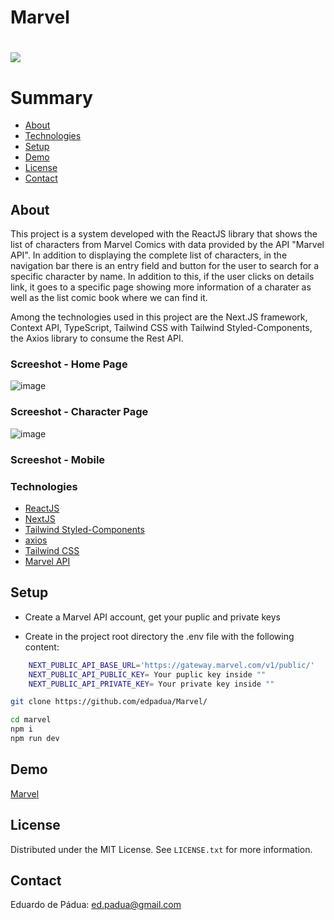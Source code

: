 # Marvel

<h1>
    <a href="https://marvel-blush-kappa.vercel.app/"><img src="https://github.com/edpadua/Marvel/blob/main/marvel/public/marvel-app-capture.gif"></a>
</h1>

# Summary

- [About](#about)
- [Technologies](#technologies)
- [Setup](#setup)
- [Demo](#demo)
- [License](#license)
- [Contact](#contact)
 
## About

This project is a system developed with the ReactJS library that shows the list of characters from Marvel Comics with data provided by the API "Marvel API". In addition to displaying the complete list of characters, in the navigation bar there is an entry field and button for the user to search for a specific character by name. In addition to this, if the user clicks on details link, it goes to a specific page showing more information of a charater as well as the list comic book where we can find it.

Among the technologies used in this project are the Next.JS framework, Context API, TypeScript, Tailwind CSS with Tailwind Styled-Components, the Axios library to consume the Rest API.

### Screeshot - Home Page

![image](https://github.com/edpadua/Marvel/assets/4975360/0e1418fe-5ef9-4d3c-9dfc-aaf51427153e)

### Screeshot - Character Page

![image](https://github.com/edpadua/Marvel/assets/4975360/402850d7-f073-49c9-916a-307a71b8af25)


### Screeshot - Mobile



### Technologies

- [ReactJS](https://reactjs.org)
- [NextJS](https://nextjs.org/)
- [Tailwind Styled-Components](https://www.npmjs.com/package/tailwind-styled-components)
- [axios](https://www.npmjs.com/package/axios)
- [Tailwind CSS](https://tailwindcss.com/)
- [Marvel API](https://developer.marvel.com/)

## Setup

- Create a Marvel API account, get your puplic and private keys
    
- Create in the project root directory the .env file with the following content:

```bash
    NEXT_PUBLIC_API_BASE_URL='https://gateway.marvel.com/v1/public/'
    NEXT_PUBLIC_API_PUBLIC_KEY= Your puplic key inside ""
    NEXT_PUBLIC_API_PRIVATE_KEY= Your private key inside ""
```



```bash
git clone https://github.com/edpadua/Marvel/

cd marvel
npm i
npm run dev
```

## Demo

[Marvel](https://marvel-blush-kappa.vercel.app/)

## License

Distributed under the MIT License. See `LICENSE.txt` for more information.


## Contact

Eduardo de Pádua: ed.padua@gmail.com
